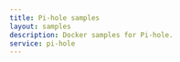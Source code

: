 ```yaml
---
title: Pi-hole samples
layout: samples
description: Docker samples for Pi-hole.
service: pi-hole
---
```


